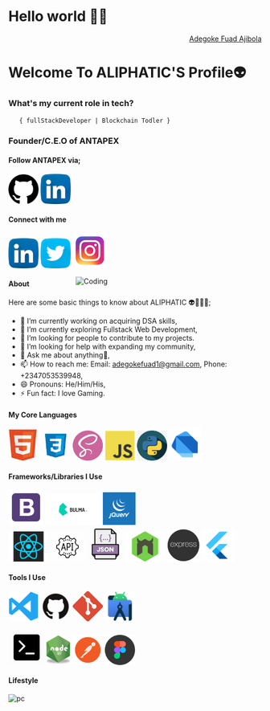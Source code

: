 <h1>Hello world 👋🏾</h1>
<div align="right" class="badge-base LI-profile-badge" data-locale="en_US" data-size="medium" data-theme="dark" data-type="VERTICAL" data-vanity="fuad-ajibola-5a0034166" data-version="v1"><a class="badge-base__link LI-simple-link" href="https://www.linkedin.com/in/adegoke-fuad-ajibola-5a0034166/"> Adegoke Fuad Ajibola</a></div>
    
<h1>Welcome To ALIPHATIC'S Profile👽</h1>



###   **What's my current role in tech?** </h2>
       { fullStackDeveloper | Blockchain Todler } 

###   **Founder/C.E.O of ANTAPEX** </h2>
#### Follow ANTAPEX via;
<a href="https://github.com/ANTAPEX"><img src="images/github.png" width="60" /></a>
<a href="https://www.linkedin.com/company/the-antapex/"><img src="images/linkedin.png" width="60" /></a>


#### Connect with me 
<a href="https://www.linkedin.com/in/adegoke-fuad-ajibola-5a0034166/"><img src="images/linkedin.png" width="60" /></a>
<a href="https://twitter.com/AdegokeFuad"><img src="images/twitter.png" width="60" /></a>
<a href="https://www.instagram.com/adegokefuad1/"><img src="images/ig.png" width="70" /></a>

<img align="right" alt="Coding" width="370" src="https://miro.medium.com/max/680/0*7Q3yvSIv_t0ioJ-Z.gif"/>

#### About
Here are some basic things to know about ALIPHATIC 👽👳🏾‍♂️;

- 🔭 I’m currently working on acquiring DSA skills,
- 🌱 I’m currently exploring Fullstack Web Development,
- 👯 I’m looking for people to contribute to my projects.
- 🤔 I’m looking for help with expanding my community,
- 💬 Ask me about anything🌚,
- 📫 How to reach me: Email: adegokefuad1@gmail.com, Phone: +2347053539948,
- 😄 Pronouns: He/Him/His,
- ⚡ Fun fact: I love Gaming.

#### My Core Languages
<code><img src="images/html.jpg" width="60" title="HTML" /></code>
<code><img src="images/css.jpg" width="60" title="CSS" /></code>
<code><img src="images/sass.jpg" width="60" title="SASS" /></code>
<code><img src="images/javascript.png" width="60" title="JavaScript" /></code>
<code><img src="images/python.png" width="60" title="Python" /></code>
<code><img src="images/dart.png" width="65" title="Dart" /></code>

#### Frameworks/Libraries I Use
<code><img src="images/B.png" width="70" title="Bootstrap" /></code>
<code><img src="images/Bulma.png" width="110" title="Bulma" /></code>  <code><img src="images/jQuery.png" width="65" title="jQuery" /></code>  
<code><img src="images/react.png" width="80" title="React" /></code>
<code><img src="images/api.jpg" width="70" title="API" /></code>
<code><img src="images/json.png" width="70" title="JSON" /></code>
<code><img src="images/nodemon.png" width="80" title="Nodemon" /></code>
<code><img src="images/express.png" width="65" title="Express" /></code>
<code><img src="images/flutter.png" width="65" title="Flutter" /></code>

#### Tools I Use
<code><img src="images/visualstudio.svg" width="60" title="Visual Studio Code" /></code>
<code><img src="images/github.jpg" width="60" title="GitHub" /></code>
<code><img src="images/git.jpg" width="60" title="Git" /></code>
<code><img src="images/android-studio.png" width="60" title="Android Studio" /></code>
<!-- <code><img src="images/power.png" width="80" title="Powershell" /></code> -->
<code><img src="images/command.png" width="70" title="Commandprompt" /></code>
<code><img src="images/R.png" width="50" title="NodeJS" /></code>
<code><img src="images/postman.png" width="60" title="Postman API" /></code>
<code><img src="images/figma.jpeg" width="60" title="Figma" /></code>





       
#### Lifestyle
![pc](https://user-images.githubusercontent.com/105937740/186015907-bd8b7db8-f875-454b-bf1a-36177129aa42.gif)

